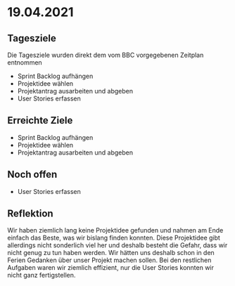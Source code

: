 # 19.04.2021

## Tagesziele

Die Tagesziele wurden direkt dem vom BBC vorgegebenen Zeitplan entnommen

* Sprint Backlog aufhängen
* Projektidee wählen
* Projektantrag ausarbeiten und abgeben
* User Stories erfassen

## Erreichte Ziele

* Sprint Backlog aufhängen
* Projektidee wählen
* Projektantrag ausarbeiten und abgeben

## Noch offen

* User Stories erfassen

## Reflektion

Wir haben ziemlich lang keine Projektidee gefunden und nahmen am Ende einfach das Beste, was wir bislang finden konnten.
Diese Projektidee gibt allerdings nicht sonderlich viel her und deshalb besteht die Gefahr, dass wir nicht genug zu tun
haben werden. Wir hätten uns deshalb schon in den Ferien Gedanken über unser Projekt machen sollen. Bei den restlichen
Aufgaben waren wir ziemlich effizient, nur die User Stories konnten wir nicht ganz fertigstellen.